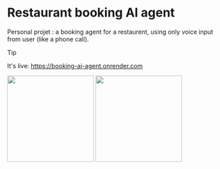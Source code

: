 # Restaurant booking AI agent

Personal projet : a booking agent for a restaurent, using only voice input from user (like a phone call).  

> [!TIP]
> It's live: https://booking-ai-agent.onrender.com  

<img src="https://github.com/user-attachments/assets/828438c5-cf57-4654-932b-541e18bc82be" width="200px">

<img src="https://github.com/user-attachments/assets/2a2d413e-3a65-41d5-afe7-8fe454141d3d" width="200px">
